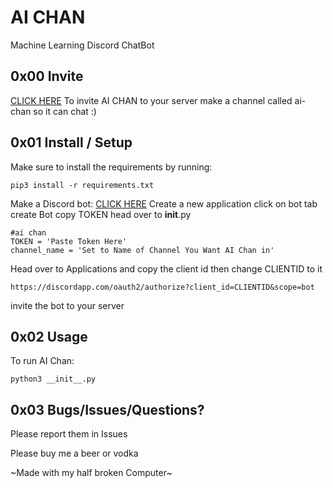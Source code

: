 # AI CHAN
Machine Learning Discord ChatBot

## 0x00 Invite

[CLICK HERE](https://discord.com/api/oauth2/authorize?client_id=770715946016309259&permissions=88064&scope=bot) To invite AI CHAN to your server
make a channel called ai-chan so it can chat :)

## 0x01 Install / Setup

Make sure to install the requirements by running:
````
pip3 install -r requirements.txt
````

Make a Discord bot:
[CLICK HERE](https://discordapp.com/developers/applications/)
Create a new application click on bot tab create Bot
copy TOKEN head over to __init__.py
````
#ai chan
TOKEN = 'Paste Token Here'
channel_name = 'Set to Name of Channel You Want AI Chan in'
````
Head over to Applications and copy the client id then change CLIENTID to it
````
https://discordapp.com/oauth2/authorize?client_id=CLIENTID&scope=bot
````
invite the bot to your server

## 0x02 Usage

To run AI Chan:
````
python3 __init__.py
````

## 0x03 Bugs/Issues/Questions?

Please report them in Issues

Please buy me a beer or vodka

~Made with my half broken Computer~
